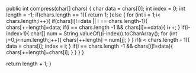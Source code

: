 public int compress(char[] chars) {
    char data = chars[0];
    int index = 0;
    int length = -1;
    if(chars.length == 1){
        return 1;
    }else {
        for (int i = 1;i< chars.length;i++){
            if(chars[i]!=data || i == chars.length-1){
                chars[++length]=data;
                if(i == chars.length -1 && chars[i]==data){
                    i++;
                }
                if(i-index>1){
                    char[] num = String.valueOf((i-index)).toCharArray();
                    for (int j=0;j<num.length;j++){
                        chars[++length] = num[j];
                    }
                }
                if(i < chars.length - 1){
                    data = chars[i];
                    index = i;
                }
                if(i == chars.length -1 && chars[i]!=data){
                    chars[++length]=chars[i];
                }
            }
        }
    }
   
   return length + 1;
}
